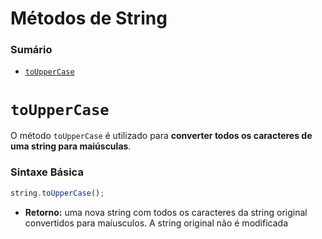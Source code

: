 # Métodos de String

### Sumário

- [`toUpperCase`](#touppercase)

# <a id="touppercase">`toUpperCase`</a>

O método `toUpperCase` é utilizado para **converter todos os caracteres de uma string para maiúsculas**.

### Sintaxe Básica

```JavaScript
string.toUpperCase();
```

- **Retorno:** uma nova string com todos os caracteres da string original convertidos para maíusculos. A string original não é modificada